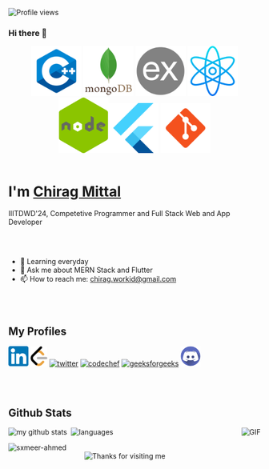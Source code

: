 ![Profile views](https://gpvc.arturio.dev/chiragmittal8011) 
### Hi there 👋
<p align="center">
<!-- <img src="https://github.com/chirag-mittal-iiitdwd/chirag-mittal-iiitdwd/blob/main/images/icons8-python-480.png" width="100"> -->
   <img src="https://github.com/chirag-mittal-iiitdwd/chirag-mittal-iiitdwd/blob/main/images/icons8-c%2B%2B-480.png" width="100">
<img src="https://github.com/chirag-mittal-iiitdwd/chirag-mittal-iiitdwd/blob/main/images/mongodb_original_wordmark_logo_icon_146425.png" width="100">
<img src="https://github.com/chirag-mittal-iiitdwd/chirag-mittal-iiitdwd/blob/main/images/express_try3.png" width="100">
<img src="https://github.com/chirag-mittal-iiitdwd/chirag-mittal-iiitdwd/blob/main/images/reactjs.png" width="100">
<img src="https://github.com/chirag-mittal-iiitdwd/chirag-mittal-iiitdwd/blob/main/images/node_js_new.png" width="100"><img src="https://github.com/chirag-mittal-iiitdwd/chirag-mittal-iiitdwd/blob/main/images/flutter.png" width="100">
<img src="https://github.com/chirag-mittal-iiitdwd/chirag-mittal-iiitdwd/blob/main/images/icons8-git-480.png" width="100">
<!--    <img src="https://github.com/chiragmittal8011/chiragmittal8011/blob/main/images/icons8-jquery-500.png" width="100"> -->
   <br><br> 
</p>
<h1>I'm <a target="blank" href="https://www.linkedin.com/in/chirag-mittal-iiitdwd/">Chirag Mittal</a></h1>
IIITDWD'24, Competetive Programmer and Full Stack Web and App Developer

<br><br>
- 🌱 Learning everyday
- 💬 Ask me about MERN Stack and Flutter 
- 📫 How to reach me: chirag.workid@gmail.com 

<br><br>
## My Profiles
[<img src='https://github.com/chirag-mittal-iiitdwd/chirag-mittal-iiitdwd/blob/main/profiles/linkedin.png' alt='linkedin' height='40'>](https://www.linkedin.com/in/chirag-mittal-iiitdwd/) 
[<img src='https://github.com/chirag-mittal-iiitdwd/chirag-mittal-iiitdwd/blob/main/profiles/leetcode.png' alt='linkedin' height='40'>](https://leetcode.com/chirag-mittal-iiitdwd/)
[<img src='https://github.com/chiragmittal8011/chiragmittal8011/blob/main/profiles/icons8-twitter-240.png' alt='twitter' height='40'>](https://twitter.com/chiragmittalcm) [<img src='https://cdn.codechef.com/sites/all/themes/abessive/cc-logo-sd.svg' alt='codechef' height='40'>](https://www.codechef.com/users/chirag8011)  [<img src='https://github.com/chiragmittal8011/chiragmittal8011/blob/main/profiles/icons8-geeksforgeeks-240.png' alt='geeksforgeeks' height='40'>](https://auth.geeksforgeeks.org/user/chiragmittaliiitdwd)
[<img src='https://github.com/chirag-mittal-iiitdwd/chirag-mittal-iiitdwd/blob/main/profiles/discord.png' alt='Discord' height='40'>](https://discord.gg/m24HKWSZ)

<br><br>
## Github Stats
<img align="right" alt="GIF" src="https://media.giphy.com/media/VTtANKl0beDFQRLDTh/giphy.gif" height='350px' />  

<img src="https://github-readme-stats.vercel.app/api?username=chirag-mittal-iiitdwd&show_icons=true&line_height=21&theme=gotham" alt="my github stats" width="480"/>&nbsp;
<img src="https://github-readme-stats.vercel.app/api/top-langs/?username=chirag-mittal-iiitdwd&layout=compact&theme=gotham" alt="languages" height="165">

<img src="https://github-readme-streak-stats.herokuapp.com/?user=chirag-mittal-iiitdwd&layout=compact&theme=gotham" alt="sxmeer-ahmed" />


<div align ="center">
<img height="120" alt="Thanks for visiting me" width="100%" src="https://raw.githubusercontent.com/BrunnerLivio/brunnerlivio/master/images/marquee.svg" />
</div>
